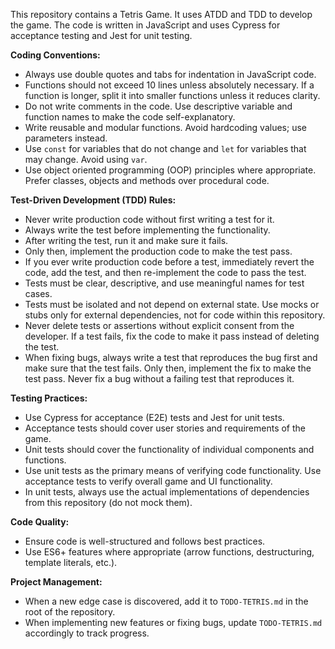 This repository contains a Tetris Game. It uses ATDD and TDD to develop the game. The code is written in JavaScript and uses Cypress for acceptance testing and Jest for unit testing.

**Coding Conventions:**

- Always use double quotes and tabs for indentation in JavaScript code.
- Functions should not exceed 10 lines unless absolutely necessary. If a function is longer, split it into smaller functions unless it reduces clarity.
- Do not write comments in the code. Use descriptive variable and function names to make the code self-explanatory.
- Write reusable and modular functions. Avoid hardcoding values; use parameters instead.
- Use `const` for variables that do not change and `let` for variables that may change. Avoid using `var`.
- Use object oriented programming (OOP) principles where appropriate. Prefer classes, objects and methods over procedural code.

**Test-Driven Development (TDD) Rules:**

- Never write production code without first writing a test for it.
- Always write the test before implementing the functionality.
- After writing the test, run it and make sure it fails.
- Only then, implement the production code to make the test pass.
- If you ever write production code before a test, immediately revert the code, add the test, and then re-implement the code to pass the test.
- Tests must be clear, descriptive, and use meaningful names for test cases.
- Tests must be isolated and not depend on external state. Use mocks or stubs only for external dependencies, not for code within this repository.
- Never delete tests or assertions without explicit consent from the developer. If a test fails, fix the code to make it pass instead of deleting the test.
- When fixing bugs, always write a test that reproduces the bug first and make sure that the test fails. Only then, implement the fix to make the test pass. Never fix a bug without a failing test that reproduces it.

**Testing Practices:**

- Use Cypress for acceptance (E2E) tests and Jest for unit tests.
- Acceptance tests should cover user stories and requirements of the game.
- Unit tests should cover the functionality of individual components and functions.
- Use unit tests as the primary means of verifying code functionality. Use acceptance tests to verify overall game and UI functionality.
- In unit tests, always use the actual implementations of dependencies from this repository (do not mock them).

**Code Quality:**

- Ensure code is well-structured and follows best practices.
- Use ES6+ features where appropriate (arrow functions, destructuring, template literals, etc.).

**Project Management:**

- When a new edge case is discovered, add it to `TODO-TETRIS.md` in the root of the repository.
- When implementing new features or fixing bugs, update `TODO-TETRIS.md` accordingly to track progress.
